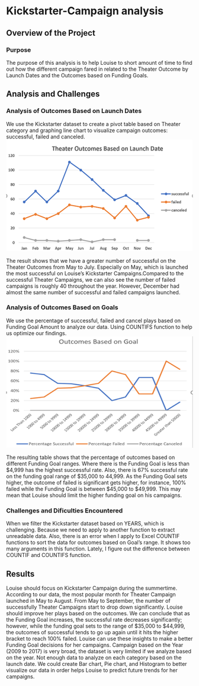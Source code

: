 # Kickstarter-Campaign analysis
## Overview of the Project

### Purpose
The purpose of this analysis is to help Louise to short amount of time to find out how the different campaign fared in related to the Theater Outcome by Launch Dates and the Outcomes based on Funding Goals. 
## Analysis and Challenges
### Analysis of Outcomes Based on Launch Dates
We use the Kickstarter dataset to create a pivot table based on Theater category and graphing line chart to visualize campaign outcomes: successful, failed and canceled.  
<img src="Theater_Outcomes_vs_Launch.png" width="600" height="300">

The result shows that we have a greater number of successful on the Theater Outcomes from May to July. Especially on May, which is launched the most successful on Louise’s Kickstarter Campaigns.Compared to the successful Theater Campaigns, we can also see the number of failed campaigns is roughly 40 throughout the year. However, December had almost the same number of successful and failed campaigns launched.
### Analysis of Outcomes Based on Goals
We use the percentage of successful, failed and cancel plays based on Funding Goal Amount to analyze our data. Using COUNTIFS function to help us optimize our findings. 
<img src="Outcomes_vs_Goals.png" width="600" height="300">
                                                        
The resulting table shows that the percentage of outcomes based on different Funding Goal ranges. Where there is the Funding Goal is less than $4,999 has the highest successful rate. Also, there is 67% successful rate on the funding goal range of $35,000 to 44,999. As the Funding Goal sets higher, the outcome of failed is significant gets higher, for instance, 100% failed while the Funding Goal is between $45,000 to $49,999. This may mean that Louise should limit the higher funding goal on his campaigns. 
### Challenges and Dificulties Encountered
When we filter the Kickstarter dataset based on YEARS, which is challenging. Because we need to apply to another function to extract unreadable data. Also, there is an error when I apply to Excel COUNTIF functions to sort the data for outcomes based on Goal’s range. It shows too many arguments in this function. Lately, I figure out the difference between COUNTIF and COUNTIFS function.
## Results
Louise should focus on Kickstarter Campaign during the summertime. According to our data, the most popular month for Theater Campaign launched in May to August. From May to September, the number of successfully Theater Campaigns start to drop down significantly. Louise should improve her plays based on the outcomes. We can conclude that as the Funding Goal increases, the successful rate decreases significantly; however, while the funding goal sets to the range of $35,000 to $44,999, the outcomes of successful tends to go up again until it hits the higher bracket to reach 100% failed. Louise can use these insights to make a better Funding Goal decisions for her campaigns. Campaign based on the Year (2009 to 2017) is very broad, the dataset is very limited if we analyze based on the year. Not enough data to analyze on each category based on the launch date. We could create Bar chart, Pie chart, and Histogram to better visualize our data in order helps Louise to predict future trends for her campaigns.
